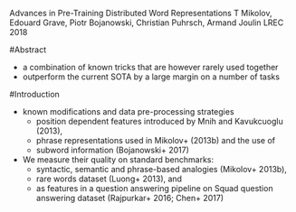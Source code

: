 Advances in Pre-Training Distributed Word Representations
T Mikolov, Edouard Grave, Piotr Bojanowski, Christian Puhrsch, Armand Joulin
LREC 2018

#Abstract

* a combination of known tricks that are however rarely used together
* outperform the current SOTA by a large margin on a number of tasks

#Introduction

* known modifications and data pre-processing strategies
  * position dependent features introduced by Mnih and Kavukcuoglu (2013),
  * phrase representations used in Mikolov+ (2013b) and the use of
  * subword information (Bojanowski+ 2017)
* We measure their quality on standard benchmarks:
  * syntactic, semantic and phrase-based analogies (Mikolov+ 2013b),
  * rare words dataset (Luong+ 2013), and
  * as features in a question answering pipeline
    on Squad question answering dataset (Rajpurkar+ 2016; Chen+ 2017)
